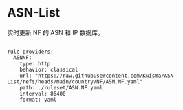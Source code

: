 
# ASN-List

实时更新 NF 的 ASN 和 IP 数据库。

<pre><code class="language-javascript">
rule-providers:
  ASNNF:
    type: http
    behavior: classical
    url: "https://raw.githubusercontent.com/Kwisma/ASN-List/refs/heads/main/country/NF/ASN.NF.yaml"
    path: ./ruleset/ASN.NF.yaml
    interval: 86400
    format: yaml
</code></pre>